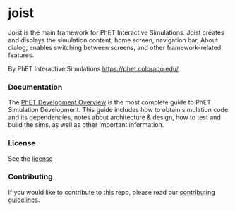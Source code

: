 joist
=====

Joist is the main framework for PhET Interactive Simulations. Joist creates and displays the simulation content, home
screen, navigation bar, About dialog, enables switching between screens, and other framework-related features.

By PhET Interactive Simulations
https://phet.colorado.edu/

### Documentation

The [PhET Development Overview](https://github.com/phetsims/phet-info/blob/main/doc/phet-development-overview.md) is the
most complete guide to PhET Simulation Development. This guide includes how to obtain simulation code and its
dependencies, notes about architecture & design, how to test and build the sims, as well as other important information.

### License

See the [license](LICENSE)

### Contributing

If you would like to contribute to this repo, please read
our [contributing guidelines](https://github.com/phetsims/community/blob/main/CONTRIBUTING.md).

